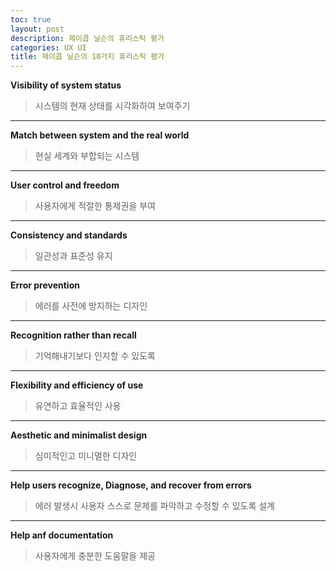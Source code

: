 ```yaml
---
toc: true
layout: post
description: 제이콥 닐슨의 휴리스틱 평가
categories: UX UI
title: 제이콥 닐슨의 10가지 휴리스틱 평가
---
```


**Visibility of system status**
> 시스템의 현재 상태를 시각화하여 보여주기

---

**Match between system and the real world**
> 현실 세계와 부합되는 시스템

---

**User control and freedom** 
> 사용자에게 적절한 통제권을 부여

---

**Consistency and standards**
> 일관성과 표준성 유지

---

**Error prevention** 
> 에러를 사전에 방지하는 디자인

---

**Recognition rather than recall**
> 기억해내기보다 인지할 수 있도록

---

**Flexibility and efficiency of use**
> 유연하고 효율적인 사용

---

**Aesthetic and minimalist design**
> 심미적인고 미니멀한 디자인

---

**Help users recognize, Diagnose, and recover from errors**
> 에러 발생시 사용자 스스로 문제를 파악하고 수정할 수 있도록 설계

---

**Help anf documentation**
> 사용자에게 충분한 도움말을 제공

